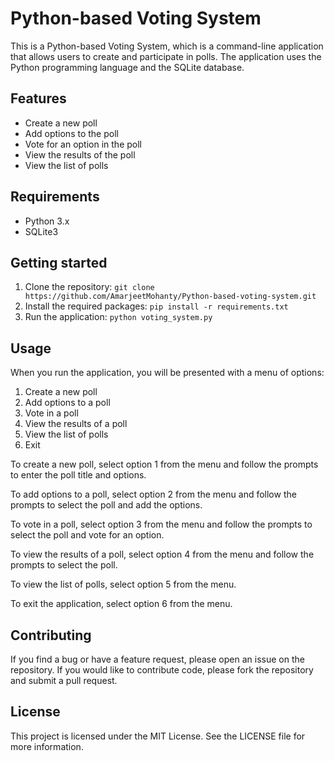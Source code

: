 

# Python-based Voting System

This is a Python-based Voting System, which is a command-line application that allows users to create and participate in polls. The application uses the Python programming language and the SQLite database.

## Features
* Create a new poll
* Add options to the poll
* Vote for an option in the poll
* View the results of the poll
* View the list of polls

## Requirements
* Python 3.x
* SQLite3

## Getting started
1. Clone the repository: `git clone https://github.com/AmarjeetMohanty/Python-based-voting-system.git`
2. Install the required packages: `pip install -r requirements.txt`
3. Run the application: `python voting_system.py`

## Usage
When you run the application, you will be presented with a menu of options:

1. Create a new poll
2. Add options to a poll
3. Vote in a poll
4. View the results of a poll
5. View the list of polls
6. Exit

To create a new poll, select option 1 from the menu and follow the prompts to enter the poll title and options.

To add options to a poll, select option 2 from the menu and follow the prompts to select the poll and add the options.

To vote in a poll, select option 3 from the menu and follow the prompts to select the poll and vote for an option.

To view the results of a poll, select option 4 from the menu and follow the prompts to select the poll.

To view the list of polls, select option 5 from the menu.

To exit the application, select option 6 from the menu.

## Contributing
If you find a bug or have a feature request, please open an issue on the repository. If you would like to contribute code, please fork the repository and submit a pull request.

## License
This project is licensed under the MIT License. See the LICENSE file for more information.
